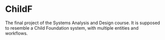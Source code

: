 # ChildF
The final project of the Systems Analysis and Design course. It is supposed to resemble a Child Foundation system, with multiple entities and workflows.
